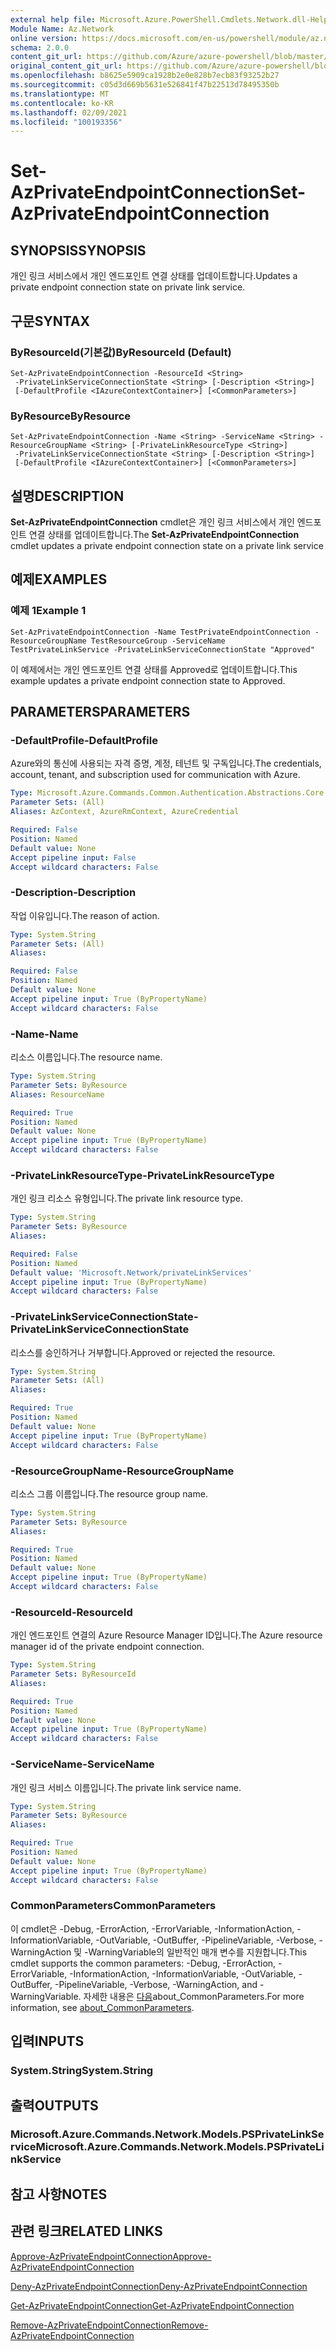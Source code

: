 ```yaml
---
external help file: Microsoft.Azure.PowerShell.Cmdlets.Network.dll-Help.xml
Module Name: Az.Network
online version: https://docs.microsoft.com/en-us/powershell/module/az.network/set-azprivateendpointconnection
schema: 2.0.0
content_git_url: https://github.com/Azure/azure-powershell/blob/master/src/Network/Network/help/Set-AzPrivateEndpointConnection.md
original_content_git_url: https://github.com/Azure/azure-powershell/blob/master/src/Network/Network/help/Set-AzPrivateEndpointConnection.md
ms.openlocfilehash: b8625e5909ca1928b2e0e828b7ecb83f93252b27
ms.sourcegitcommit: c05d3d669b5631e526841f47b22513d78495350b
ms.translationtype: MT
ms.contentlocale: ko-KR
ms.lasthandoff: 02/09/2021
ms.locfileid: "100193356"
---
```

# <span data-ttu-id="0fb78-101">Set-AzPrivateEndpointConnection</span><span class="sxs-lookup"><span data-stu-id="0fb78-101">Set-AzPrivateEndpointConnection</span></span>

## <span data-ttu-id="0fb78-102">SYNOPSIS</span><span class="sxs-lookup"><span data-stu-id="0fb78-102">SYNOPSIS</span></span>
<span data-ttu-id="0fb78-103">개인 링크 서비스에서 개인 엔드포인트 연결 상태를 업데이트합니다.</span><span class="sxs-lookup"><span data-stu-id="0fb78-103">Updates a private endpoint connection state on private link service.</span></span>

## <span data-ttu-id="0fb78-104">구문</span><span class="sxs-lookup"><span data-stu-id="0fb78-104">SYNTAX</span></span>

### <span data-ttu-id="0fb78-105">ByResourceId(기본값)</span><span class="sxs-lookup"><span data-stu-id="0fb78-105">ByResourceId (Default)</span></span>
```
Set-AzPrivateEndpointConnection -ResourceId <String>
 -PrivateLinkServiceConnectionState <String> [-Description <String>]
 [-DefaultProfile <IAzureContextContainer>] [<CommonParameters>]
```

### <span data-ttu-id="0fb78-106">ByResource</span><span class="sxs-lookup"><span data-stu-id="0fb78-106">ByResource</span></span>
```
Set-AzPrivateEndpointConnection -Name <String> -ServiceName <String> -ResourceGroupName <String> [-PrivateLinkResourceType <String>]
 -PrivateLinkServiceConnectionState <String> [-Description <String>]
 [-DefaultProfile <IAzureContextContainer>] [<CommonParameters>]
```

## <span data-ttu-id="0fb78-107">설명</span><span class="sxs-lookup"><span data-stu-id="0fb78-107">DESCRIPTION</span></span>
<span data-ttu-id="0fb78-108">**Set-AzPrivateEndpointConnection** cmdlet은 개인 링크 서비스에서 개인 엔드포인트 연결 상태를 업데이트합니다.</span><span class="sxs-lookup"><span data-stu-id="0fb78-108">The **Set-AzPrivateEndpointConnection** cmdlet updates a private endpoint connection state on a private link service</span></span>

## <span data-ttu-id="0fb78-109">예제</span><span class="sxs-lookup"><span data-stu-id="0fb78-109">EXAMPLES</span></span>

### <span data-ttu-id="0fb78-110">예제 1</span><span class="sxs-lookup"><span data-stu-id="0fb78-110">Example 1</span></span>
```
Set-AzPrivateEndpointConnection -Name TestPrivateEndpointConnection -ResourceGroupName TestResourceGroup -ServiceName TestPrivateLinkService -PrivateLinkServiceConnectionState "Approved"
```

<span data-ttu-id="0fb78-111">이 예제에서는 개인 엔드포인트 연결 상태를 Approved로 업데이트합니다.</span><span class="sxs-lookup"><span data-stu-id="0fb78-111">This example updates a private endpoint connection state to Approved.</span></span>

## <span data-ttu-id="0fb78-112">PARAMETERS</span><span class="sxs-lookup"><span data-stu-id="0fb78-112">PARAMETERS</span></span>

### <span data-ttu-id="0fb78-113">-DefaultProfile</span><span class="sxs-lookup"><span data-stu-id="0fb78-113">-DefaultProfile</span></span>
<span data-ttu-id="0fb78-114">Azure와의 통신에 사용되는 자격 증명, 계정, 테넌트 및 구독입니다.</span><span class="sxs-lookup"><span data-stu-id="0fb78-114">The credentials, account, tenant, and subscription used for communication with Azure.</span></span>

```yaml
Type: Microsoft.Azure.Commands.Common.Authentication.Abstractions.Core.IAzureContextContainer
Parameter Sets: (All)
Aliases: AzContext, AzureRmContext, AzureCredential

Required: False
Position: Named
Default value: None
Accept pipeline input: False
Accept wildcard characters: False
```

### <span data-ttu-id="0fb78-115">-Description</span><span class="sxs-lookup"><span data-stu-id="0fb78-115">-Description</span></span>
<span data-ttu-id="0fb78-116">작업 이유입니다.</span><span class="sxs-lookup"><span data-stu-id="0fb78-116">The reason of action.</span></span>

```yaml
Type: System.String
Parameter Sets: (All)
Aliases:

Required: False
Position: Named
Default value: None
Accept pipeline input: True (ByPropertyName)
Accept wildcard characters: False
```

### <span data-ttu-id="0fb78-117">-Name</span><span class="sxs-lookup"><span data-stu-id="0fb78-117">-Name</span></span>
<span data-ttu-id="0fb78-118">리소스 이름입니다.</span><span class="sxs-lookup"><span data-stu-id="0fb78-118">The resource name.</span></span>

```yaml
Type: System.String
Parameter Sets: ByResource
Aliases: ResourceName

Required: True
Position: Named
Default value: None
Accept pipeline input: True (ByPropertyName)
Accept wildcard characters: False
```

### <span data-ttu-id="0fb78-119">-PrivateLinkResourceType</span><span class="sxs-lookup"><span data-stu-id="0fb78-119">-PrivateLinkResourceType</span></span>
<span data-ttu-id="0fb78-120">개인 링크 리소스 유형입니다.</span><span class="sxs-lookup"><span data-stu-id="0fb78-120">The private link resource type.</span></span>

```yaml
Type: System.String
Parameter Sets: ByResource
Aliases:

Required: False
Position: Named
Default value: 'Microsoft.Network/privateLinkServices'
Accept pipeline input: True (ByPropertyName)
Accept wildcard characters: False
```

### <span data-ttu-id="0fb78-121">-PrivateLinkServiceConnectionState</span><span class="sxs-lookup"><span data-stu-id="0fb78-121">-PrivateLinkServiceConnectionState</span></span>
<span data-ttu-id="0fb78-122">리소스를 승인하거나 거부합니다.</span><span class="sxs-lookup"><span data-stu-id="0fb78-122">Approved or rejected the resource.</span></span>

```yaml
Type: System.String
Parameter Sets: (All)
Aliases:

Required: True
Position: Named
Default value: None
Accept pipeline input: True (ByPropertyName)
Accept wildcard characters: False
```

### <span data-ttu-id="0fb78-123">-ResourceGroupName</span><span class="sxs-lookup"><span data-stu-id="0fb78-123">-ResourceGroupName</span></span>
<span data-ttu-id="0fb78-124">리소스 그룹 이름입니다.</span><span class="sxs-lookup"><span data-stu-id="0fb78-124">The resource group name.</span></span>

```yaml
Type: System.String
Parameter Sets: ByResource
Aliases:

Required: True
Position: Named
Default value: None
Accept pipeline input: True (ByPropertyName)
Accept wildcard characters: False
```

### <span data-ttu-id="0fb78-125">-ResourceId</span><span class="sxs-lookup"><span data-stu-id="0fb78-125">-ResourceId</span></span>
<span data-ttu-id="0fb78-126">개인 엔드포인트 연결의 Azure Resource Manager ID입니다.</span><span class="sxs-lookup"><span data-stu-id="0fb78-126">The Azure resource manager id of the private endpoint connection.</span></span>

```yaml
Type: System.String
Parameter Sets: ByResourceId
Aliases:

Required: True
Position: Named
Default value: None
Accept pipeline input: True (ByPropertyName)
Accept wildcard characters: False
```

### <span data-ttu-id="0fb78-127">-ServiceName</span><span class="sxs-lookup"><span data-stu-id="0fb78-127">-ServiceName</span></span>
<span data-ttu-id="0fb78-128">개인 링크 서비스 이름입니다.</span><span class="sxs-lookup"><span data-stu-id="0fb78-128">The private link service name.</span></span>

```yaml
Type: System.String
Parameter Sets: ByResource
Aliases:

Required: True
Position: Named
Default value: None
Accept pipeline input: True (ByPropertyName)
Accept wildcard characters: False
```

### <span data-ttu-id="0fb78-129">CommonParameters</span><span class="sxs-lookup"><span data-stu-id="0fb78-129">CommonParameters</span></span>
<span data-ttu-id="0fb78-130">이 cmdlet은 -Debug, -ErrorAction, -ErrorVariable, -InformationAction, -InformationVariable, -OutVariable, -OutBuffer, -PipelineVariable, -Verbose, -WarningAction 및 -WarningVariable의 일반적인 매개 변수를 지원합니다.</span><span class="sxs-lookup"><span data-stu-id="0fb78-130">This cmdlet supports the common parameters: -Debug, -ErrorAction, -ErrorVariable, -InformationAction, -InformationVariable, -OutVariable, -OutBuffer, -PipelineVariable, -Verbose, -WarningAction, and -WarningVariable.</span></span> <span data-ttu-id="0fb78-131">자세한 내용은 [다음](http://go.microsoft.com/fwlink/?LinkID=113216)about_CommonParameters.</span><span class="sxs-lookup"><span data-stu-id="0fb78-131">For more information, see [about_CommonParameters](http://go.microsoft.com/fwlink/?LinkID=113216).</span></span>

## <span data-ttu-id="0fb78-132">입력</span><span class="sxs-lookup"><span data-stu-id="0fb78-132">INPUTS</span></span>

### <span data-ttu-id="0fb78-133">System.String</span><span class="sxs-lookup"><span data-stu-id="0fb78-133">System.String</span></span>

## <span data-ttu-id="0fb78-134">출력</span><span class="sxs-lookup"><span data-stu-id="0fb78-134">OUTPUTS</span></span>

### <span data-ttu-id="0fb78-135">Microsoft.Azure.Commands.Network.Models.PSPrivateLinkService</span><span class="sxs-lookup"><span data-stu-id="0fb78-135">Microsoft.Azure.Commands.Network.Models.PSPrivateLinkService</span></span>

## <span data-ttu-id="0fb78-136">참고 사항</span><span class="sxs-lookup"><span data-stu-id="0fb78-136">NOTES</span></span>

## <span data-ttu-id="0fb78-137">관련 링크</span><span class="sxs-lookup"><span data-stu-id="0fb78-137">RELATED LINKS</span></span>

[<span data-ttu-id="0fb78-138">Approve-AzPrivateEndpointConnection</span><span class="sxs-lookup"><span data-stu-id="0fb78-138">Approve-AzPrivateEndpointConnection</span></span>](./Approve-AzPrivateEndpointConnection.md)

[<span data-ttu-id="0fb78-139">Deny-AzPrivateEndpointConnection</span><span class="sxs-lookup"><span data-stu-id="0fb78-139">Deny-AzPrivateEndpointConnection</span></span>](./Deny-AzPrivateEndpointConnection.md)

[<span data-ttu-id="0fb78-140">Get-AzPrivateEndpointConnection</span><span class="sxs-lookup"><span data-stu-id="0fb78-140">Get-AzPrivateEndpointConnection</span></span>](./Get-AzPrivateEndpointConnection.md)

[<span data-ttu-id="0fb78-141">Remove-AzPrivateEndpointConnection</span><span class="sxs-lookup"><span data-stu-id="0fb78-141">Remove-AzPrivateEndpointConnection</span></span>](./Remove-AzPrivateEndpointConnection.md)